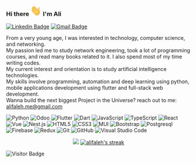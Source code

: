 ### Hi there <img src="https://raw.githubusercontent.com/alifaleh/alifaleh/main/wave.gif" width="30px" height="30px"> I'm Ali

[![Linkedin Badge](https://img.shields.io/badge/-AliFaleh-blue?style=flat-square&logo=Linkedin&logoColor=white&link=https://www.linkedin.com/in/ali-a-faleh-118068174/)](https://www.linkedin.com/in/ali-a-faleh-118068174/)
[![Gmail Badge](https://img.shields.io/badge/-alifaleh.me@gmail.com-c14438?style=flat-square&logo=Gmail&logoColor=white&link=mailto:alifaleh.me@gmail.com)](mailto:alifaleh.me@gmail.com)

From a very young age, I was interested in technology, computer science, and networking.
<br/>
My passion led me to study network engineering, took a lot of programming courses, and read many books related to it. I also spend most of my time writing codes.
<br/>
My current interest and orientation is to study artificial intelligence technologies.
<br/>
My skills involve programming, automation and deep learning using python, mobile applications development using flutter and full-stack web development.
<br/>
Wanna build the next biggest Project in the Universe? reach out to me: alifaleh.me@gmail.com

![Python](https://img.shields.io/badge/-Python-green?style=flat-square&logo=python&logoColor=white)
![Odoo](https://img.shields.io/badge/-Odoo-purple?style=flat-square&logo=odoo&logoColor=white)
![Flutter](https://img.shields.io/badge/-Flutter-blue?style=flat-square&logo=flutter&logoColor=white)
![Dart](https://img.shields.io/badge/-Dart-blue?style=flat-square&logo=dart&logoColor=white)
![JavaScript](https://img.shields.io/badge/-JavaScript-F7DF1E?style=flat-square&logo=javascript&logoColor=black)
![TypeScript](https://img.shields.io/badge/-TypeScript-007ACC?style=flat-square&logo=typescript&logoColor=white)
![React](https://img.shields.io/badge/-React-0E1117?style=flat-square&logo=react&logoColor=61DAFB)
![Vue](https://img.shields.io/badge/-Vue-green?style=flat-square&logo=vue.js&logoColor=61DAFB)
![Nest.js](https://img.shields.io/badge/-Nest.js-000000?style=flat-square&logo=nest&logoColor=white)
![HTML5](https://img.shields.io/badge/-HTML5-E34F26?style=flat-square&logo=html5&logoColor=white)
![CSS3](https://img.shields.io/badge/-CSS3-1572B6?style=flat-square&logo=css3&logoColor=white)
![MUI](https://img.shields.io/badge/-MUI-007FFF?style=flat-square&logo=MUI&logoColor=white)
![Bootstrap](https://img.shields.io/badge/-Bootstrap-563D7C?style=flat-square&logo=bootstrap&logoColor=white)
![Postgresql](https://img.shields.io/badge/-Postgresql-47A248?style=flat-square&logo=postgresql&logoColor=white)
![Firebase](https://img.shields.io/badge/-Firebase-FF8A65?style=flat-square&logo=Firebase&logoColor=white)
![Redux](https://img.shields.io/badge/-Redux-593d88?style=flat-square&logo=Redux&logoColor=white)
![Git](https://img.shields.io/badge/-Git-F05032?style=flat-square&logo=git&logoColor=white)
![GitHub](https://img.shields.io/badge/-GitHub-181717?style=flat-square&logo=github&logoColor=white)
![Visual Studio Code](https://img.shields.io/badge/-VSCode-007ACC?style=flat-square&logo=visualstudiocode&logoColor=white)

<div align="center" ><img src="https://github-readme-stats.vercel.app/api?username=alifaleh&count_private=true&show_icons=true&include_all_commits=true&theme=tokyonight"></span>

  <a href="https://github.com/DenverCoder1/github-readme-streak-stats">
    <img title="🔥 Get streak stats for your profile at git.io/streak-stats" alt="alifaleh's streak" src="https://github-readme-streak-stats.herokuapp.com/?user=alifaleh&theme=monokai-metallian&hide_border=true"/>
  </a>
</div>

![Visitor Badge](https://visitor-badge.laobi.icu/badge?page_id=alifaleh.alifaleh)
